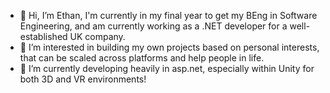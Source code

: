 - 👋 Hi, I’m Ethan, I'm currently in my final year to get my BEng in Software Engineering, and am currently working as a .NET developer for a well-established UK company.
- 👀 I’m interested in building my own projects based on personal interests, that can be scaled across platforms and help people in life.
- 🌱 I’m currently developing heavily in asp.net, especially within Unity for both 3D and VR environments!

<!---
gipsyjaeger/gipsyjaeger is a ✨ special ✨ repository because its `README.md` (this file) appears on your GitHub profile.
You can click the Preview link to take a look at your changes.
--->
